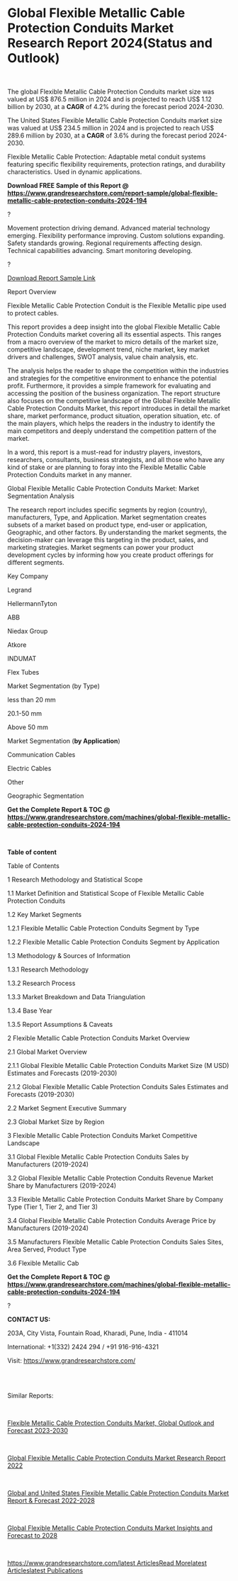 <h1>Global Flexible Metallic Cable Protection Conduits Market Research Report 2024(Status and Outlook)</h1><br/><p>The global Flexible Metallic Cable Protection Conduits market size was valued at US$ 876.5 million in 2024 and is projected to reach US$ 1.12 billion by 2030, at a <strong>CAGR</strong> of 4.2% during the forecast period 2024-2030.</p>
 
 
 
 <p>The United States Flexible Metallic Cable Protection Conduits market size was valued at US$ 234.5 million in 2024 and is projected to reach US$ 289.6 million by 2030, at a <strong>CAGR</strong> of 3.6% during the forecast period 2024-2030.</p>
 
 
 
 <p>Flexible Metallic Cable Protection: Adaptable metal conduit systems featuring specific flexibility requirements, protection ratings, and durability characteristics. Used in dynamic applications.</p>
 
 
 
 <div><b>Download FREE Sample of this Report @ <a href="https://www.grandresearchstore.com/report-sample/global-flexible-metallic-cable-protection-conduits-2024-194">https://www.grandresearchstore.com/report-sample/global-flexible-metallic-cable-protection-conduits-2024-194</a></b></div>
 
 
 
 <p>? </p>
 
 
 
 <p>Movement protection driving demand. Advanced material technology emerging. Flexibility performance improving. Custom solutions expanding. Safety standards growing. Regional requirements affecting design. Technical capabilities advancing. Smart monitoring developing.</p>
 
 
 
 <p>? </p>
 
 
 
 <p><a href="https://www.grandresearchstore.com/mr-admin/report-sample/global-flexible-metallic-cable-protection-conduits-2024-194">Download Report Sample Link</a></p>
 
 
 
 <p>Report Overview</p>
 
 
 
 <p>Flexible Metallic Cable Protection Conduit is the Flexible Metallic pipe used to protect cables.</p>
 
 
 
 <p>This report provides a deep insight into the global Flexible Metallic Cable Protection Conduits market covering all its essential aspects. This ranges from a macro overview of the market to micro details of the market size, competitive landscape, development trend, niche market, key market drivers and challenges, SWOT analysis, value chain analysis, etc.</p>
 
 
 
 <p>The analysis helps the reader to shape the competition within the industries and strategies for the competitive environment to enhance the potential profit. Furthermore, it provides a simple framework for evaluating and accessing the position of the business organization. The report structure also focuses on the competitive landscape of the Global Flexible Metallic Cable Protection Conduits Market, this report introduces in detail the market share, market performance, product situation, operation situation, etc. of the main players, which helps the readers in the industry to identify the main competitors and deeply understand the competition pattern of the market.</p>
 
 
 
 <p>In a word, this report is a must-read for industry players, investors, researchers, consultants, business strategists, and all those who have any kind of stake or are planning to foray into the Flexible Metallic Cable Protection Conduits market in any manner.</p>
 
 
 
 <p>Global Flexible Metallic Cable Protection Conduits Market: Market Segmentation Analysis</p>
 
 
 
 <p>The research report includes specific segments by region (country), manufacturers, Type, and Application. Market segmentation creates subsets of a market based on product type, end-user or application, Geographic, and other factors. By understanding the market segments, the decision-maker can leverage this targeting in the product, sales, and marketing strategies. Market segments can power your product development cycles by informing how you create product offerings for different segments.</p>
 
 
 
 <p>Key Company</p>
 
 
 
 <p>Legrand</p>
 
 
 
 <p>HellermannTyton</p>
 
 
 
 <p>ABB</p>
 
 
 
 <p>Niedax Group</p>
 
 
 
 <p>Atkore</p>
 
 
 
 <p>INDUMAT</p>
 
 
 
 <p>Flex Tubes</p>
 
 
 
 <p>Market Segmentation (by Type)</p>
 
 
 
 <p>less than 20 mm</p>
 
 
 
 <p>20.1-50 mm</p>
 
 
 
 <p>Above 50 mm</p>
 
 
 
 <p>Market Segmentation (<strong>by Application</strong>)</p>
 
 
 
 <p>Communication Cables</p>
 
 
 
 <p>Electric Cables</p>
 
 
 
 <p>Other</p>
 
 
 
 <p>Geographic Segmentation</p>
 
 
 
 <div><b>Get the Complete Report & TOC @ <a href="https://www.grandresearchstore.com/machines/global-flexible-metallic-cable-protection-conduits-2024-194">https://www.grandresearchstore.com/machines/global-flexible-metallic-cable-protection-conduits-2024-194</a></b></div>
 
 
 
 <p><br />
 
 <b>Table of content</b></p>
 
 
 
 <p>Table of Contents<br />
 
 1 Research Methodology and Statistical Scope<br />
 
 1.1 Market Definition and Statistical Scope of Flexible Metallic Cable Protection Conduits<br />
 
 1.2 Key Market Segments<br />
 
 1.2.1 Flexible Metallic Cable Protection Conduits Segment by Type<br />
 
 1.2.2 Flexible Metallic Cable Protection Conduits Segment by Application<br />
 
 1.3 Methodology & Sources of Information<br />
 
 1.3.1 Research Methodology<br />
 
 1.3.2 Research Process<br />
 
 1.3.3 Market Breakdown and Data Triangulation<br />
 
 1.3.4 Base Year<br />
 
 1.3.5 Report Assumptions & Caveats<br />
 
 2 Flexible Metallic Cable Protection Conduits Market Overview<br />
 
 2.1 Global Market Overview<br />
 
 2.1.1 Global Flexible Metallic Cable Protection Conduits Market Size (M USD) Estimates and Forecasts (2019-2030)<br />
 
 2.1.2 Global Flexible Metallic Cable Protection Conduits Sales Estimates and Forecasts (2019-2030)<br />
 
 2.2 Market Segment Executive Summary<br />
 
 2.3 Global Market Size by Region<br />
 
 3 Flexible Metallic Cable Protection Conduits Market Competitive Landscape<br />
 
 3.1 Global Flexible Metallic Cable Protection Conduits Sales by Manufacturers (2019-2024)<br />
 
 3.2 Global Flexible Metallic Cable Protection Conduits Revenue Market Share by Manufacturers (2019-2024)<br />
 
 3.3 Flexible Metallic Cable Protection Conduits Market Share by Company Type (Tier 1, Tier 2, and Tier 3)<br />
 
 3.4 Global Flexible Metallic Cable Protection Conduits Average Price by Manufacturers (2019-2024)<br />
 
 3.5 Manufacturers Flexible Metallic Cable Protection Conduits Sales Sites, Area Served, Product Type<br />
 
 3.6 Flexible Metallic Cab</p>
 
 
 
 <div><b>Get the Complete Report & TOC @ <a href="https://www.grandresearchstore.com/machines/global-flexible-metallic-cable-protection-conduits-2024-194">https://www.grandresearchstore.com/machines/global-flexible-metallic-cable-protection-conduits-2024-194</a></b></div>
 
 
 
 <p>? </p>
 
 
 
 <p><b>CONTACT US:</b><br />
 
 203A, City Vista, Fountain Road, Kharadi, Pune, India - 411014<br />
 
 International: +1(332) 2424 294 / +91 916-916-4321<br />
 
 Visit: <a href="https://www.grandresearchstore.com/">https://www.grandresearchstore.com/</a><br />
 
 <br />
 
 <br />
 
 Similar Reports:<br />
 
 <br />
 
 <a href="https://www.grandresearchstore.com/machines/global-flexible-metallic-cable-protection-conduits-forecast-2023-2030-916">Flexible Metallic Cable Protection Conduits Market, Global Outlook and Forecast 2023-2030</a><br />
 
 <br />
 
 <a href="https://www.grandresearchstore.com/machines/global-flexible-metallic-cable-protection-conduits-2022-787">Global Flexible Metallic Cable Protection Conduits Market Research Report 2022</a><br />
 
 <br />
 
 <a href="https://www.grandresearchstore.com/machines/global-united-states-flexible-metallic-cable-protection-conduits-2022-2028-577">Global and United States Flexible Metallic Cable Protection Conduits Market Report & Forecast 2022-2028</a><br />
 
 <br />
 
 <a href="https://www.grandresearchstore.com/machines/global-flexible-metallic-cable-protection-conduits-2028-347">Global Flexible Metallic Cable Protection Conduits Market Insights and Forecast to 2028</a><br />
 
 <br />
 
 <a href="https://gyeongbokgung.com">https://www.grandresearchstore.com/</a><a href="https://hallyeomaritime.com">latest Articles</a><a href="https://jingwansa.com">Read More</a><a href="https://nguoiviet.jp/">latest Articles</a><a href="https://www.intelmarketresearch.com/">latest Publications</a></p>
